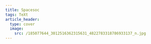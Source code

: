 ```yaml
---
title: Spacesoc
tags: TeXt
article_header:
  type: cover
  image:
    src: /185077644_3012516362315631_4822783318786933137_n.jpg
---
```


<!-- A Post with Header Image, See [Page layout](https://tianqi.name/jekyll-TeXt-theme/samples.html#page-layout) for more examples.-->

<!--more-->
